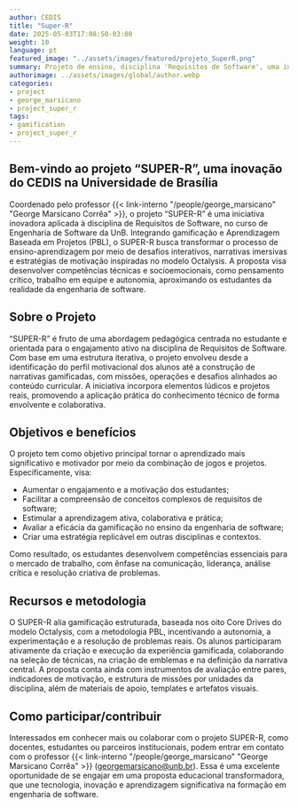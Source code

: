 ```yaml
---
author: CEDIS
title: "Super-R"
date: 2025-05-03T17:08:50-03:00
weight: 10
language: pt
featured_image: "../assets/images/featured/projeto_SuperR.png"
summary: Projeto de ensino, disciplina 'Requisitos de Software', uma inovação educacional realizado pelo CEDIS na Universidade de Brasília.  
authorimage: ../assets/images/global/author.webp
categories: 
- project
- george_marsicano
- project_super_r
tags: 
- gamification
- project_super_r
---
```


## Bem-vindo ao projeto “SUPER-R”, uma inovação do CEDIS na Universidade de Brasília

Coordenado pelo professor {{< link-interno "/people/george_marsicano" "George Marsicano Corrêa" >}}, o projeto “SUPER-R” é uma iniciativa inovadora aplicada à disciplina de Requisitos de Software, no curso de Engenharia de Software da UnB. Integrando gamificação e Aprendizagem Baseada em Projetos (PBL), o SUPER-R busca transformar o processo de ensino-aprendizagem por meio de desafios interativos, narrativas imersivas e estratégias de motivação inspiradas no modelo Octalysis. A proposta visa desenvolver competências técnicas e socioemocionais, como pensamento crítico, trabalho em equipe e autonomia, aproximando os estudantes da realidade da engenharia de software.

## Sobre o Projeto

“SUPER-R” é fruto de uma abordagem pedagógica centrada no estudante e orientada para o engajamento ativo na disciplina de Requisitos de Software. Com base em uma estrutura iterativa, o projeto envolveu desde a identificação do perfil motivacional dos alunos até a construção de narrativas gamificadas, com missões, operações e desafios alinhados ao conteúdo curricular. A iniciativa incorpora elementos lúdicos e projetos reais, promovendo a aplicação prática do conhecimento técnico de forma envolvente e colaborativa.

## Objetivos e benefícios

O projeto tem como objetivo principal tornar o aprendizado mais significativo e motivador por meio da combinação de jogos e projetos. Especificamente, visa:

- Aumentar o engajamento e a motivação dos estudantes;
- Facilitar a compreensão de conceitos complexos de requisitos de software;
- Estimular a aprendizagem ativa, colaborativa e prática;
- Avaliar a eficácia da gamificação no ensino da engenharia de software;
- Criar uma estratégia replicável em outras disciplinas e contextos.

Como resultado, os estudantes desenvolvem competências essenciais para o mercado de trabalho, com ênfase na comunicação, liderança, análise crítica e resolução criativa de problemas.

## Recursos e metodologia

O SUPER-R alia gamificação estruturada, baseada nos oito Core Drives do modelo Octalysis, com a metodologia PBL, incentivando a autonomia, a experimentação e a resolução de problemas reais. Os alunos participaram ativamente da criação e execução da experiência gamificada, colaborando na seleção de técnicas, na criação de emblemas e na definição da narrativa central. A proposta conta ainda com instrumentos de avaliação entre pares, indicadores de motivação, e estrutura de missões por unidades da disciplina, além de materiais de apoio, templates e artefatos visuais.

## Como participar/contribuir

Interessados em conhecer mais ou colaborar com o projeto SUPER-R, como docentes, estudantes ou parceiros institucionais, podem entrar em contato com o professor {{< link-interno "/people/george_marsicano" "George Marsicano Corrêa" >}} (georgemarsicano@unb.br). Essa é uma excelente oportunidade de se engajar em uma proposta educacional transformadora, que une tecnologia, inovação e aprendizagem significativa na formação em engenharia de software.